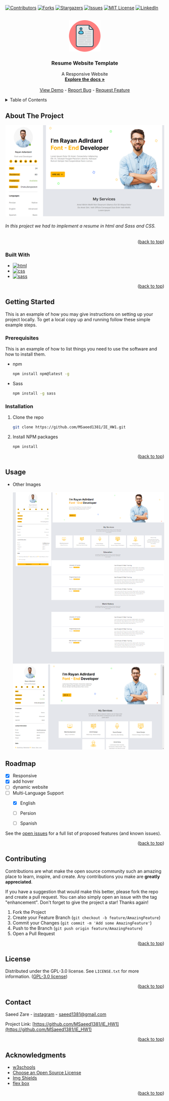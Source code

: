 <a name="readme-top"></a>

[![Contributors][contributors-shield]][contributors-url]
[![Forks][forks-shield]][forks-url]
[![Stargazers][stars-shield]][stars-url]
[![Issues][issues-shield]][issues-url]
[![MIT License][license-shield]][license-url]
[![LinkedIn][linkedin-shield]][linkedin-url]



<!-- PROJECT LOGO -->
<br />

<div align="center">
  <a href="https://github.com/MSaeed1381/IE_HW1">
    <img src="images/logo.png" alt="Logo" width="100" height="100">
  </a>

<h3 align="center">Resume Website Template</h3>

  <p align="center">
    A Responsive Website 
    <br />
    <a href="https://github.com/MSaeed1381/IE_HW1"><strong>Explore the docs »</strong></a>
    <br /><br />
    <a href="https://github.com/MSaeed1381/IE_HW1">View Demo</a>
    -
    <a href="https://github.com/MSaeed1381/IE_HW1/issues">Report Bug</a>
    -
    <a href="https://github.com/MSaeed1381/IE_HW1/issues">Request Feature</a>
  </p>
</div>



<!-- TABLE OF CONTENTS -->
<details>
  <summary>Table of Contents</summary>
  <ol>
    <li>
      <a href="#about-the-project">About The Project</a>
      <ul>
        <li><a href="#built-with">Built With</a></li>
      </ul>
    </li>
    <li>
      <a href="#getting-started">Getting Started</a>
      <ul>
        <li><a href="#prerequisites">Prerequisites</a></li>
        <li><a href="#installation">Installation</a></li>
      </ul>
    </li>
    <li><a href="#usage">Usage</a></li>
    <li><a href="#roadmap">Roadmap</a></li>
    <li><a href="#contributing">Contributing</a></li>
    <li><a href="#license">License</a></li>
    <li><a href="#contact">Contact</a></li>
    <li><a href="#acknowledgments">Acknowledgments</a></li>
  </ol>
</details>



<!-- ABOUT THE PROJECT -->
## About The Project

![A Resume Website][product-screenshot]
<h6>In this project we had to implement a resume in html and Sass and CSS.</h6>

<p align="right">(<a href="#readme-top">back to top</a>)</p>



### Built With

* [![html][html]][html-url]
* [![css][css]][css-url]
* [![sass][sass]][sass-url]


<p align="right">(<a href="#readme-top">back to top</a>)</p>



<!-- GETTING STARTED -->
## Getting Started

This is an example of how you may give instructions on setting up your project locally.
To get a local copy up and running follow these simple example steps.

### Prerequisites

This is an example of how to list things you need to use the software and how to install them.
* npm
  ```sh
  npm install npm@latest -g
  ```
* Sass
  ```sh
  npm install -g sass
  ```  
  

### Installation

1. Clone the repo
   ```sh
   git clone https://github.com/MSaeed1381/IE_HW1.git
   ```
2. Install NPM packages
   ```sh
   npm install
   ```

<p align="right">(<a href="#readme-top">back to top</a>)</p>



<!-- USAGE EXAMPLES -->
## Usage

- Other Images 
<br> <br>
  ![A Resume Website][product-screenshot3]
  ![A Resume Website][product-screenshot2]

<!-- ROADMAP -->
## Roadmap

- [x] Responsive
- [x] add hover
- [ ] dynamic website
- [ ] Multi-Language Support
   - [x] English
   - [ ] Persion
   - [ ] Spanish
    

See the [open issues](https://github.com/MSaeed1381/IE_HW1/issues) for a full list of proposed features (and known issues).

<p align="right">(<a href="#readme-top">back to top</a>)</p>



<!-- CONTRIBUTING -->
## Contributing

Contributions are what make the open source community such an amazing place to learn, inspire, and create. Any contributions you make are **greatly appreciated**.

If you have a suggestion that would make this better, please fork the repo and create a pull request. You can also simply open an issue with the tag "enhancement".
Don't forget to give the project a star! Thanks again!

1. Fork the Project
2. Create your Feature Branch (`git checkout -b feature/AmazingFeature`)
3. Commit your Changes (`git commit -m 'Add some AmazingFeature'`)
4. Push to the Branch (`git push origin feature/AmazingFeature`)
5. Open a Pull Request

<p align="right">(<a href="#readme-top">back to top</a>)</p>



<!-- LICENSE -->
## License

Distributed under the GPL-3.0 license. See `LICENSE.txt` for more information.
([GPL-3.0 license](LICENSE))


<p align="right">(<a href="#readme-top">back to top</a>)</p>



<!-- CONTACT -->
## Contact

Saeed Zare - [instagram](https://www.instagram.com/m.saeed.zare) - saeed1381@gmail.com

Project Link: [https://github.com/MSaeed1381/IE_HW1](https://github.com/MSaeed1381/IE_HW1)

<p align="right">(<a href="#readme-top">back to top</a>)</p>



<!-- ACKNOWLEDGMENTS -->
## Acknowledgments

* [w3schools](https://www.w3schools.com/)
* [Choose an Open Source License](https://choosealicense.com)
* [Img Shields](https://shields.io)
* [flex box](https://flex.com/)

<p align="right">(<a href="#readme-top">back to top</a>)</p>



[contributors-shield]: https://img.shields.io/github/contributors/MSaeed1381/IE_HW1.svg?style=for-the-badge
[contributors-url]: https://github.com/MSaeed1381/IE_HW1/graphs/contributors
[forks-shield]: https://img.shields.io/github/forks/MSaeed1381/IE_HW1.svg?style=for-the-badge
[forks-url]: https://github.com/MSaeed1381/IE_HW1/network/members
[stars-shield]: https://img.shields.io/github/stars/MSaeed1381/IE_HW1.svg?style=for-the-badge
[stars-url]: https://github.com/MSaeed1381/IE_HW1/stargazers
[issues-shield]: https://img.shields.io/github/issues/MSaeed1381/IE_HW1.svg?style=for-the-badge
[issues-url]: https://github.com/MSaeed1381/IE_HW1/issues
[license-shield]: https://img.shields.io/github/license/MSaeed1381/IE_HW1.svg?style=for-the-badge
[license-url]: https://github.com/MSaeed1381/IE_HW1/blob/master/LICENSE
[linkedin-shield]: https://img.shields.io/badge/-LinkedIn-black.svg?style=for-the-badge&logo=linkedin&colorB=555
[linkedin-url]: https://linkedin.com/in/saeed-zare-169772216
[product-screenshot]: images/screenshot.png
[product-screenshot2]: images/resume2.png
[product-screenshot3]: images/resume.png

[html]: https://img.shields.io/badge/html-000000?style=for-the-badge&logo=html5&logoColor=white
[html-url]: https://html.spec.whatwg.org/

[css]: https://img.shields.io/badge/CSS-20232A?style=for-the-badge&logo=css3&logoColor=61DAFB
[css-url]: https://www.w3.org//

[sass]: https://img.shields.io/badge/Sass-35495E?style=for-the-badge&logo=sass&logoColor=4FC08D
[sass-url]: https://sass-lang.com/
